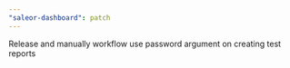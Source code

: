 ```yaml
---
"saleor-dashboard": patch
---
```


Release and manually workflow use password argument on creating test reports
